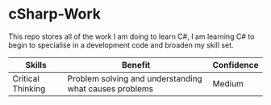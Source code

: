 # cSharp-Work
This repo stores all of the work I am doing to learn C#, I am learning C# to begin to specialise in a development code and broaden my skill set.


| Skills | Benefit | Confidence |
| ------ | ------- | ---------- |
| Critical Thinking | Problem solving and understanding what causes problems | Medium |

